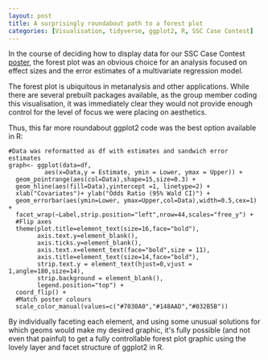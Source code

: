 ```yaml
---
layout: post
title: A surprisingly roundabout path to a forest plot 
categories: [Visualisation, tidyverse, ggplot2, R, SSC Case Contest]
---
```


In the course of deciding how to display data for our SSC Case Contest [poster](https://hana-dampf.github.io/SSC_Poster/), the forest plot was an obvious choice for an analysis focused on effect sizes and the error estimates of a multivariate regression model. 

The forest plot is ubiquitous in metanalysis and other applications. While there are several prebuilt packages available, as the group member coding this visualisation, it was immediately clear they would not provide enough control for the level of focus we were placing on aesthetics.

Thus, this far more roundabout ggplot2 code was the best option available in R:

```
#Data was reformatted as df with estimates and sandwich error estimates
graph<- ggplot(data=df,
          aes(x=Data,y = Estimate, ymin = Lower, ymax = Upper)) +
  geom_pointrange(aes(col=Data),shape=15,size=0.3) +
  geom_hline(aes(fill=Data),yintercept =1, linetype=2) +
  xlab("Covariates")+ ylab("Odds Ratio (95% Wald CI)") +
  geom_errorbar(aes(ymin=Lower, ymax=Upper,col=Data),width=0.5,cex=1) +
  facet_wrap(~Label,strip.position="left",nrow=44,scales="free_y") +
  #Flip axes
  theme(plot.title=element_text(size=16,face="bold"),
        axis.text.y=element_blank(),
        axis.ticks.y=element_blank(),
        axis.text.x=element_text(face="bold",size = 11),
        axis.title=element_text(size=14,face="bold"),
        strip.text.y = element_text(hjust=0,vjust = 1,angle=180,size=14),
        strip.background = element_blank(),
        legend.position="top") +
  coord_flip() +
  #Match poster colours
  scale_color_manual(values=c("#7030A0","#148AAD","#032B5B"))
  ```
  
  By individually faceting each element, and using some unusual solutions for which geoms would make my desired graphic, it's fully possible (and not even that painful) to get a fully controllable forest plot graphic using the lovely layer and facet structure of ggplot2 in R.
